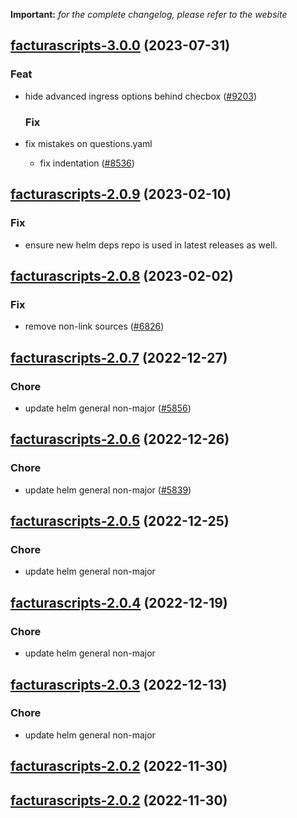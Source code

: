 **Important:**
*for the complete changelog, please refer to the website*













## [facturascripts-3.0.0](https://github.com/truecharts/charts/compare/facturascripts-2.0.9...facturascripts-3.0.0) (2023-07-31)

### Feat

- hide advanced ingress options behind checbox ([#9203](https://github.com/truecharts/charts/issues/9203))
  
  ### Fix

- fix mistakes on questions.yaml
  - fix indentation ([#8536](https://github.com/truecharts/charts/issues/8536))
  
  


## [facturascripts-2.0.9](https://github.com/truecharts/charts/compare/facturascripts-2.0.8...facturascripts-2.0.9) (2023-02-10)

### Fix

- ensure new helm deps repo is used in latest releases as well.
  
  


## [facturascripts-2.0.8](https://github.com/truecharts/charts/compare/facturascripts-2.0.7...facturascripts-2.0.8) (2023-02-02)

### Fix

- remove non-link sources ([#6826](https://github.com/truecharts/charts/issues/6826))
  
  


## [facturascripts-2.0.7](https://github.com/truecharts/charts/compare/facturascripts-2.0.6...facturascripts-2.0.7) (2022-12-27)

### Chore

- update helm general non-major ([#5856](https://github.com/truecharts/charts/issues/5856))
  
  


## [facturascripts-2.0.6](https://github.com/truecharts/charts/compare/facturascripts-2.0.5...facturascripts-2.0.6) (2022-12-26)

### Chore

- update helm general non-major ([#5839](https://github.com/truecharts/charts/issues/5839))
  
  


## [facturascripts-2.0.5](https://github.com/truecharts/charts/compare/facturascripts-2.0.4...facturascripts-2.0.5) (2022-12-25)

### Chore

- update helm general non-major
  
  


## [facturascripts-2.0.4](https://github.com/truecharts/charts/compare/facturascripts-2.0.3...facturascripts-2.0.4) (2022-12-19)

### Chore

- update helm general non-major
  
  


## [facturascripts-2.0.3](https://github.com/truecharts/charts/compare/facturascripts-2.0.2...facturascripts-2.0.3) (2022-12-13)

### Chore

- update helm general non-major
  
  


## [facturascripts-2.0.2](https://github.com/truecharts/charts/compare/facturascripts-2.0.1...facturascripts-2.0.2) (2022-11-30)




## [facturascripts-2.0.2](https://github.com/truecharts/charts/compare/facturascripts-2.0.1...facturascripts-2.0.2) (2022-11-30)

